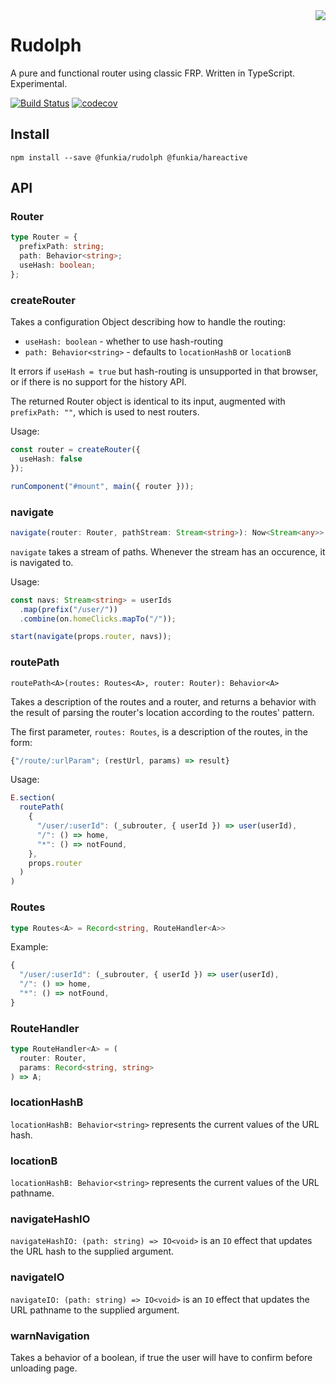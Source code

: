 <img align="right" src="https://avatars0.githubusercontent.com/u/21360882?v=3&s=200">

# Rudolph
A pure and functional router using classic FRP. Written in TypeScript.
Experimental.

[![Build Status](https://travis-ci.org/funkia/rudolph.svg?branch=master)](https://travis-ci.org/funkia/rudolph)
[![codecov](https://codecov.io/gh/funkia/rudolph/branch/master/graph/badge.svg)](https://codecov.io/gh/funkia/rudolph)


## Install
```
npm install --save @funkia/rudolph @funkia/hareactive
```

## API

### Router

```ts
type Router = {
  prefixPath: string;
  path: Behavior<string>;
  useHash: boolean;
};
```

### createRouter

Takes a configuration Object describing how to handle the routing:

* `useHash: boolean` - whether to use hash-routing
* `path: Behavior<string>` - defaults to `locationHashB` or `locationB`

It errors if `useHash = true` but hash-routing is unsupported in that browser, or if there is no support for the history API.

The returned Router object is identical to its input, augmented with `prefixPath: ""`, which is used to nest routers.

Usage:

```ts
const router = createRouter({
  useHash: false
});

runComponent("#mount", main({ router }));
```

### navigate

```ts
navigate(router: Router, pathStream: Stream<string>): Now<Stream<any>>
```

`navigate` takes a stream of paths. Whenever the stream has an occurence, it is navigated to.

Usage:

```ts
const navs: Stream<string> = userIds
  .map(prefix("/user/"))
  .combine(on.homeClicks.mapTo("/"));

start(navigate(props.router, navs));
```

### routePath

`routePath<A>(routes: Routes<A>, router: Router): Behavior<A>`

Takes a description of the routes and a router, and returns a behavior with the result of parsing the router's location according to the routes' pattern.

The first parameter, `routes: Routes`, is a description of the routes, in the form:

```ts
{"/route/:urlParam"; (restUrl, params) => result}
```

Usage:

```ts
E.section(
  routePath(
    {
      "/user/:userId": (_subrouter, { userId }) => user(userId),
      "/": () => home,
      "*": () => notFound,
    },
    props.router
  )
)
```

### Routes

```ts
type Routes<A> = Record<string, RouteHandler<A>>
```

Example:

```ts
{
  "/user/:userId": (_subrouter, { userId }) => user(userId),
  "/": () => home,
  "*": () => notFound,
}
```

### RouteHandler

```ts
type RouteHandler<A> = (
  router: Router,
  params: Record<string, string>
) => A;
```

### locationHashB

`locationHashB: Behavior<string>` represents the current values of the URL hash.

### locationB

`locationHashB: Behavior<string>` represents the current values of the URL pathname.

### navigateHashIO

`navigateHashIO: (path: string) => IO<void>` is an `IO` effect that updates the URL hash to the supplied argument.

### navigateIO

`navigateIO: (path: string) => IO<void>` is an `IO` effect that updates the URL pathname to the supplied argument.

### warnNavigation

Takes a behavior of a boolean, if true the user will have to confirm before unloading page.
